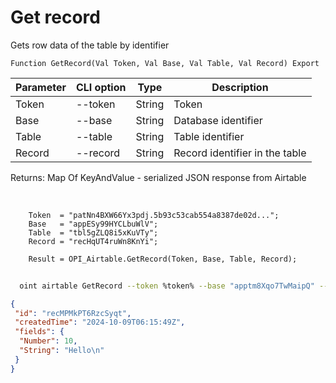 ﻿---
sidebar_position: 2
---

# Get record
 Gets row data of the table by identifier



`Function GetRecord(Val Token, Val Base, Val Table, Val Record) Export`

  | Parameter | CLI option | Type | Description |
  |-|-|-|-|
  | Token | --token | String | Token |
  | Base | --base | String | Database identifier |
  | Table | --table | String | Table identifier |
  | Record | --record | String | Record identifier in the table |

  
  Returns:  Map Of KeyAndValue - serialized JSON response from Airtable

<br/>




```bsl title="Code example"
    Token  = "patNn4BXW66Yx3pdj.5b93c53cab554a8387de02d...";
    Base   = "appESy99HYCLbuWlV";
    Table  = "tbl5gZLQ8i5xKuVTy";
    Record = "recHqUT4ruWn8KnYi";

    Result = OPI_Airtable.GetRecord(Token, Base, Table, Record);
```



```sh title="CLI command example"
    
  oint airtable GetRecord --token %token% --base "apptm8Xqo7TwMaipQ" --table "tbl9G4jVoTJpxYwSY" --record "recV6DxeLQMBNJrUk"

```

```json title="Result"
{
 "id": "recMPMkPT6RzcSyqt",
 "createdTime": "2024-10-09T06:15:49Z",
 "fields": {
  "Number": 10,
  "String": "Hello\n"
 }
}
```
